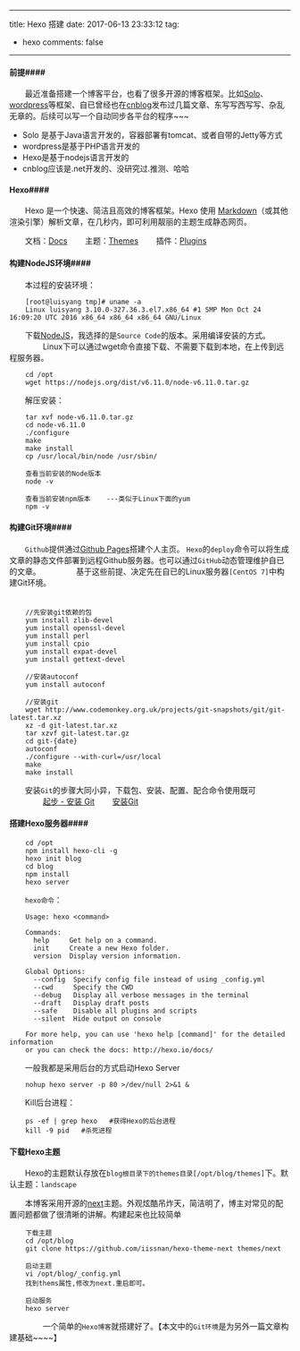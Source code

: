 
---
title: Hexo 搭建
date: 2017-06-13 23:33:12
tag:
   - hexo
comments: false
---

#### 前提####

　　最近准备搭建一个博客平台，也看了很多开源的博客框架。比如[Solo](https://github.com/b3log/solo)、[wordpress](https://wordpress.org/)等框架、自已曾经也在[cnblog](http://www.cnblogs.com/LuisYang/)发布过几篇文章、东写写西写写、杂乱无章的。后续可以写一个自动同步各平台的程序~~~

- Solo 是基于Java语言开发的，容器部署有tomcat、或者自带的Jetty等方式
- wordpress是基于PHP语言开发的
- Hexo是基于nodejs语言开发的
- cnblog应该是.net开发的、没研究过.推测、哈哈


#### Hexo####

　　Hexo 是一个快速、简洁且高效的博客框架。Hexo 使用 [Markdown](http://daringfireball.net/projects/markdown/)（或其他渲染引擎）解析文章，在几秒内，即可利用靓丽的主题生成静态网页。


　　文档：[Docs](https://hexo.io/zh-cn/docs/)
　　主题：[Themes](https://hexo.io/themes/)
　　插件：[Plugins](https://hexo.io/plugins/)


#### 构建NodeJS环境####

　　本过程的安装环境：
```
	[root@luisyang tmp]# uname -a
	Linux luisyang 3.10.0-327.36.3.el7.x86_64 #1 SMP Mon Oct 24 16:09:20 UTC 2016 x86_64 x86_64 x86_64 GNU/Linux
```
　　下载[NodeJS](https://nodejs.org/en/download/)，我选择的是`Source Code`的版本。采用编译安装的方式。
　　
　　Linux下可以通过wget命令直接下载、不需要下载到本地，在上传到远程服务器。

```
	cd /opt
	wget https://nodejs.org/dist/v6.11.0/node-v6.11.0.tar.gz
```

　　解压安装：
	
```
	tar xvf node-v6.11.0.tar.gz
	cd node-v6.11.0
	./configure
	make
	make install
	cp /usr/local/bin/node /usr/sbin/
	
	查看当前安装的Node版本
	node -v

	查看当前安装npm版本    ---类似于Linux下面的yum
	npm -v
```

#### 构建Git环境####

　　`Github`提供通过[Github Pages](https://github.com/blog/272-github-pages)搭建个人主页。 `Hexo`的`deploy`命令可以将生成文章的静态文件部署到远程Github服务器。也可以通过`GitHub`动态管理维护自已的文章。
　　
　　基于这些前提、决定先在自已的Linux服务器`[CentOS 7]`中构建Git环境。   
　　
```
    //先安装git依赖的包 
    yum install zlib-devel 
    yum install openssl-devel 
    yum install perl 
    yum install cpio 
    yum install expat-devel 
    yum install gettext-devel 
    
    //安装autoconf 
    yum install autoconf 
    
    //安装git 
    wget http://www.codemonkey.org.uk/projects/git-snapshots/git/git-latest.tar.xz 
    xz -d git-latest.tar.xz
    tar xzvf git-latest.tar.gz 
    cd git-{date} 
    autoconf 
    ./configure --with-curl=/usr/local 
    make 
    make install
```

　　安装`Git`的步骤大同小异，下载包、安装、配置、配合命令使用既可
　　
　　[起步 - 安装 Git](https://git-scm.com/book/zh/v1/%E8%B5%B7%E6%AD%A5-%E5%AE%89%E8%A3%85-Git)
　　[安装Git](http://www.liaoxuefeng.com/wiki/0013739516305929606dd18361248578c67b8067c8c017b000/00137396287703354d8c6c01c904c7d9ff056ae23da865a000)
　　

#### 搭建Hexo服务器####

```
	cd /opt    
	npm install hexo-cli -g
	hexo init blog
	cd blog
	npm install
	hexo server
```
　　`hexo命令`：

```
	Usage: hexo <command>
	
	Commands:
	  help     Get help on a command.
	  init     Create a new Hexo folder.
	  version  Display version information.
	
	Global Options:
	  --config  Specify config file instead of using _config.yml
	  --cwd     Specify the CWD
	  --debug   Display all verbose messages in the terminal
	  --draft   Display draft posts
	  --safe    Disable all plugins and scripts
	  --silent  Hide output on console
	
	For more help, you can use 'hexo help [command]' for the detailed information
	or you can check the docs: http://hexo.io/docs/
```
　　一般我都是采用后台的方式启动Hexo Server
```
	nohup hexo server -p 80 >/dev/null 2>&1 &
```
　　Kill后台进程：
```
	ps -ef | grep hexo   #获得Hexo的后台进程
	kill -9 pid   #杀死进程
```

#### 下载Hexo主题 ####
　　Hexo的主题默认存放在`blog根目录下的themes目录[/opt/blog/themes]`下。默认主题：`landscape`

　　本博客采用开源的[next](http://theme-next.iissnan.com/)主题。外观炫酷吊炸天，简洁明了，博主对常见的配置问题都做了很清晰的讲解。构建起来也比较简单

```
	下载主题
	cd /opt/blog
	git clone https://github.com/iissnan/hexo-theme-next themes/next
	
	启动主题
	vi /opt/blog/_config.yml
	找到thems属性,修改为next.重启即可。 
	
	启动服务
	hexo server
```

　　
　　一个简单的`Hexo博客`就搭建好了。【本文中的`Git环境`是为另外一篇文章构建基础~~~~】
　　

